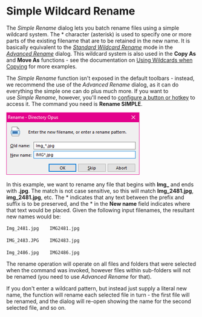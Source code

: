 # Simple Wildcard Rename

The *Simple Rename* dialog lets you batch rename files using a simple wildcard system. The \* character (asterisk) is used to specify one or more parts of the existing filename that are to be retained in the new name. It is basically equivalent to the *[Standard Wildcard Rename](advanced_rename/rename_modes/standard_wildcard_rename.md)* mode in the *[Advanced Rename](advanced_rename/RAEDME.md)* dialog. This wildcard system is also used in the **Copy As** and **Move As** functions - see the documentation on [Using Wildcards when Copying](../copying_moving_and_deleting_files/copying_using_the_toolbar_buttons/using_wildcards_when_copying.md) for more examples.

The *Simple Rename* function isn't exposed in the default toolbars - instead, we recommend the use of the *Advanced Rename* dialog, as it can do everything the simple one can do plus much more. If you want to use *Simple Rename*, however, you'll need to [configure a button or hotkey](/Manual/customize/creating_your_own_buttons/RAEDME.md) to access it. The command you need is **Rename SIMPLE**.

![](/Manual/images/media/simple_rename.png) 

  
In this example, we want to rename any file that begins with **Img\_** and ends with **.jpg**. The match is not case sensitive, so this will match **Img_2481.jpg**, **img_2481.jpg**, etc. The \* indicates that any text between the prefix and suffix is to be preserved, and the \* in the **New name** field indicates where that text would be placed. Given the following input filenames, the resultant new names would be:

    Img_2481.jpg    IMG2481.jpg

    IMG_2483.JPG    IMG2483.jpg

    Img_2486.jpg    IMG2486.jpg

The rename operation will operate on all files and folders that were selected when the command was invoked, however files within sub-folders will not be renamed (you need to use *Advanced Rename* for that).

If you don't enter a wildcard pattern, but instead just supply a literal new name, the function will rename each selected file in turn - the first file will be renamed, and the dialog will re-open showing the name for the second selected file, and so on.
